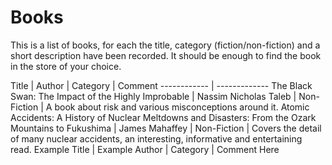 # Books

This is a list of books, for each the title, category (fiction/non-fiction) and a short description have been recorded. It should be enough to find the book in the store of your choice. 

Title | Author | Category | Comment
------------ | -------------
The Black Swan: The Impact of the Highly Improbable  | Nassim Nicholas Taleb | Non-Fiction | A book about risk and various misconceptions around it.
Atomic Accidents: A History of Nuclear Meltdowns and Disasters: From the Ozark Mountains to Fukushima  | James Mahaffey | Non-Fiction | Covers the detail of many nuclear accidents, an interesting, informative and entertaining read.
Example Title | Example Author | Category | Comment Here
